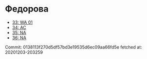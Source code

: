 # Федорова
- [33: WA 01](33.md)
- [34: AC](34.md)
- [35: NA](35.md)
- [36: NA](36.md)

Commit: 0138113f270d5df57bd3e19535d6ec09aa66fd5e
 fetched at: 20201203-203259
